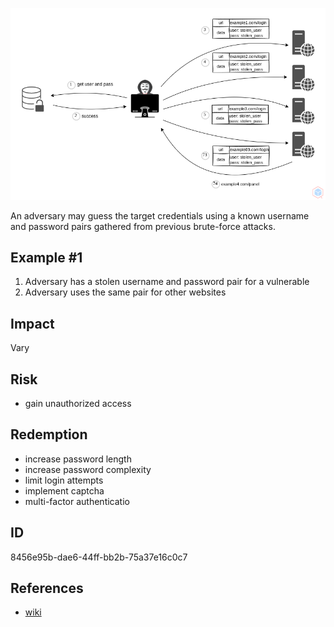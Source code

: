 <p align="center"> <img src="https://raw.githubusercontent.com/qeeqbox/credential-stuffing/main/credential-stuffing.png"></p>

An adversary may guess the target credentials using a known username and password pairs gathered from previous brute-force attacks.

## Example #1
1. Adversary has a stolen username and password pair for a vulnerable
2. Adversary uses the same pair for other websites

## Impact
Vary

## Risk
- gain unauthorized access

## Redemption
- increase password length
- increase password complexity
- limit login attempts
- implement captcha
- multi-factor authenticatio

## ID
8456e95b-dae6-44ff-bb2b-75a37e16c0c7

## References
- [wiki](https://en.wikipedia.org/wiki/brute-force_attack/)
